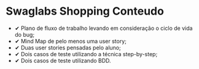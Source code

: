 # Swaglabs Shopping Conteudo
- ✔ Plano de fluxo de trabalho levando em consideração o ciclo de vida do bug;
- ✔ Mind Map de pelo menos uma user story;
- ✔ Duas user stories pensadas pelo aluno;
- ✔ Dois casos de teste utilizando a técnica step-by-step;
- ✔ Dois casos de teste utilizando BDD.
